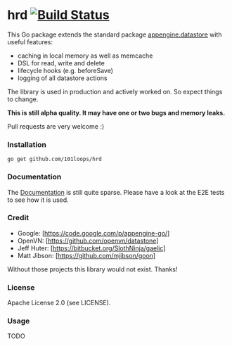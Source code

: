 hrd [![Build Status](https://secure.travis-ci.org/101loops/hrd.png)](https://travis-ci.org/101loops/hrd)
===

This Go package extends the standard package [appengine.datastore](http://godoc.org/code.google.com/p/appengine-go/appengine/datastore) with useful features:
- caching in local memory as well as memcache
- DSL for read, write and delete
- lifecycle hooks (e.g. beforeSave)
- logging of all datastore actions

The library is used in production and actively worked on. So expect things to change.

**This is still alpha quality. It may have one or two bugs and memory leaks.**

Pull requests are very welcome :)


### Installation
`go get github.com/101loops/hrd`

### Documentation

The [Documentation](http://godoc.org/github.com/101loops/hrd) is still quite sparse.
Please have a look at the E2E tests to see how it is used.

### Credit
- Google: [https://code.google.com/p/appengine-go/]
- OpenVN: [https://github.com/openvn/datastone]
- Jeff Huter: [https://bitbucket.org/SlothNinja/gaelic]
- Matt Jibson: [https://github.com/mjibson/goon]

Without those projects this library would not exist. Thanks!

### License
Apache License 2.0 (see LICENSE).

### Usage

TODO
